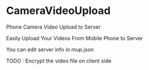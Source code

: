 # CameraVideoUpload
Phone Camera Video Upload to Server

Easily Upload Your Videos From Mobile Phone to Server

You can edit server info in mup.json

TODO : Encrypt the video file on client side
